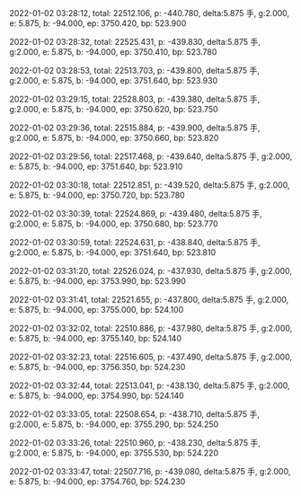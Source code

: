 2022-01-02 03:28:12, total: 22512.106, p: -440.780, delta:5.875 手, g:2.000, e: 5.875, b: -94.000, ep: 3750.420, bp: 523.900

2022-01-02 03:28:32, total: 22525.431, p: -439.830, delta:5.875 手, g:2.000, e: 5.875, b: -94.000, ep: 3750.410, bp: 523.780

2022-01-02 03:28:53, total: 22513.703, p: -439.800, delta:5.875 手, g:2.000, e: 5.875, b: -94.000, ep: 3751.640, bp: 523.930

2022-01-02 03:29:15, total: 22528.803, p: -439.380, delta:5.875 手, g:2.000, e: 5.875, b: -94.000, ep: 3750.620, bp: 523.750

2022-01-02 03:29:36, total: 22515.884, p: -439.900, delta:5.875 手, g:2.000, e: 5.875, b: -94.000, ep: 3750.660, bp: 523.820

2022-01-02 03:29:56, total: 22517.468, p: -439.640, delta:5.875 手, g:2.000, e: 5.875, b: -94.000, ep: 3751.640, bp: 523.910

2022-01-02 03:30:18, total: 22512.851, p: -439.520, delta:5.875 手, g:2.000, e: 5.875, b: -94.000, ep: 3750.720, bp: 523.780

2022-01-02 03:30:39, total: 22524.869, p: -439.480, delta:5.875 手, g:2.000, e: 5.875, b: -94.000, ep: 3750.680, bp: 523.770

2022-01-02 03:30:59, total: 22524.631, p: -438.840, delta:5.875 手, g:2.000, e: 5.875, b: -94.000, ep: 3751.640, bp: 523.810

2022-01-02 03:31:20, total: 22526.024, p: -437.930, delta:5.875 手, g:2.000, e: 5.875, b: -94.000, ep: 3753.990, bp: 523.990

2022-01-02 03:31:41, total: 22521.655, p: -437.800, delta:5.875 手, g:2.000, e: 5.875, b: -94.000, ep: 3755.000, bp: 524.100

2022-01-02 03:32:02, total: 22510.886, p: -437.980, delta:5.875 手, g:2.000, e: 5.875, b: -94.000, ep: 3755.140, bp: 524.140

2022-01-02 03:32:23, total: 22516.605, p: -437.490, delta:5.875 手, g:2.000, e: 5.875, b: -94.000, ep: 3756.350, bp: 524.230

2022-01-02 03:32:44, total: 22513.041, p: -438.130, delta:5.875 手, g:2.000, e: 5.875, b: -94.000, ep: 3754.990, bp: 524.140

2022-01-02 03:33:05, total: 22508.654, p: -438.710, delta:5.875 手, g:2.000, e: 5.875, b: -94.000, ep: 3755.290, bp: 524.250

2022-01-02 03:33:26, total: 22510.960, p: -438.230, delta:5.875 手, g:2.000, e: 5.875, b: -94.000, ep: 3755.530, bp: 524.220

2022-01-02 03:33:47, total: 22507.716, p: -439.080, delta:5.875 手, g:2.000, e: 5.875, b: -94.000, ep: 3754.760, bp: 524.230